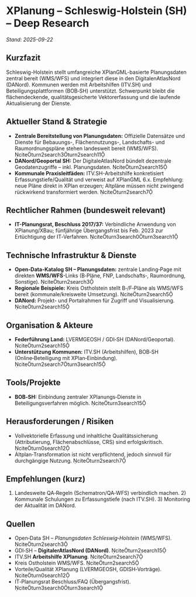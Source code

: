 # XPlanung – Schleswig-Holstein (SH) – Deep Research

*Stand: 2025-09-22*

## Kurzfazit
Schleswig-Holstein stellt umfangreiche XPlanGML-basierte Planungsdaten zentral bereit (WMS/WFS) und integriert diese in den DigitalenAtlasNord (DANord). Kommunen werden mit Arbeitshilfen (ITV.SH) und Beteiligungsplattformen (BOB‑SH) unterstützt. Schwerpunkt bleibt die flächendeckende, qualitätsgesicherte Vektorerfassung und die laufende Aktualisierung der Dienste. 

## Aktueller Stand & Strategie
- **Zentrale Bereitstellung von Planungsdaten:** Offizielle Datensätze und Dienste für Bebauungs-, Flächennutzungs-, Landschafts- und Raumordnungspläne stehen landesweit bereit (WMS/WFS). citeturn2search3turn2search11
- **DANord/Geoportal SH:** Der DigitaleAtlasNord bündelt dezentrale Geodatenzugriffe – inkl. Planungsdaten. citeturn2search15
- **Kommunale Praxisleitfäden:** ITV.SH-Arbeitshilfe konkretisiert Erfassungstiefe/Qualität und verweist auf XPlanGML 6.x. Empfehlung: neue Pläne direkt in XPlan erzeugen; Altpläne müssen nicht zwingend rückwirkend transformiert werden. citeturn2search7

## Rechtlicher Rahmen (bundesweit relevant)
- **IT-Planungsrat, Beschluss 2017/37:** Verbindliche Anwendung von XPlanung/XBau; fünfjährige Übergangsfrist bis Feb. 2023 zur Ertüchtigung der IT‑Verfahren. citeturn3search0turn3search1

## Technische Infrastruktur & Dienste
- **Open‑Data-Katalog SH – Planungsdaten:** zentrale Landing‑Page mit direkten **WMS/WFS**-Links (B‑Pläne, FNP, Landschafts‑, Raumordnung, Sonstige). citeturn2search3
- **Regionale Beispiele:** Kreis Ostholstein stellt B‑/F‑Pläne als WMS/WFS bereit (kommunale/kreisweite Umsetzung). citeturn2search5
- **DANord:** Projekt- und Portalrahmen für Zugriff und Visualisierung. citeturn2search15

## Organisation & Akteure
- **Federführung Land:** LVERMGEOSH / GDI‑SH (DANord/Geoportal). citeturn2search15
- **Unterstützung Kommunen:** ITV.SH (Arbeitshilfen), BOB‑SH (Online‑Beteiligung mit XPlan‑Einbindung). citeturn2search7turn3search15

## Tools/Projekte
- **BOB‑SH:** Einbindung zentraler XPlanungs‑Dienste in Beteiligungsverfahren möglich. citeturn3search15

## Herausforderungen / Risiken
- Vollvektorielle Erfassung und inhaltliche Qualitätssicherung (Attributierung, Flächenabschlüsse, CRS) sind erfolgskritisch. citeturn0search12
- Altplan‑Transformation ist nicht verpflichtend, jedoch sinnvoll für durchgängige Nutzung. citeturn2search7

## Empfehlungen (kurz)
1) Landesweite QA‑Regeln (Schematron/QA‑WFS) verbindlich machen. 2) Kommunale Schulungen zu Erfassungstiefe (nach ITV.SH). 3) Monitoring der Aktualität im DANord.

## Quellen
- Open‑Data SH – *Planungsdaten Schleswig‑Holstein* (WMS/WFS). citeturn2search3
- GDI‑SH – **DigitalerAtlasNord (DANord)**. citeturn2search15
- ITV.SH **Arbeitshilfe XPlanung**. citeturn2search7
- Kreis Ostholstein WMS/WFS. citeturn2search5
- Vorteile/Qualität XPlanung (LVERMGEOSH, GDISH‑Vorträge). citeturn0search12
- IT‑Planungsrat Beschluss/FAQ (Übergangsfrist). citeturn3search0turn3search1

